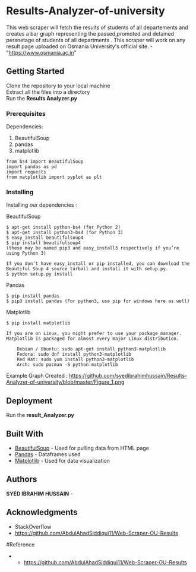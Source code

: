 # Results-Analyzer-of-university

This web scraper will fetch the results of students of all departements and creates a bar graph representing the passed,promoted and detained persnetage of students of all departments . This scraper will work on any result page uploaded on Osmania University's official site. - "https://www.osmania.ac.in"


## Getting Started

Clone the repository to your local machine  
Extract all the files into a directory  
Run the **Results Analyzer.py**  


### Prerequisites

Dependencies:
1. BeautifulSoup
2. pandas
3. matplotlib

```
from bs4 import BeautifulSoup
import pandas as pd
import requests
from matplotlib import pyplot as plt
```

### Installing

Installing our dependencies :

BeautifulSoup

```
$ apt-get install python-bs4 (for Python 2)
$ apt-get install python3-bs4 (for Python 3)
$ easy_install beautifulsoup4
$ pip install beautifulsoup4
(these may be named pip3 and easy_install3 respectively if you’re using Python 3)

If you don’t have easy_install or pip installed, you can download the Beautiful Soup 4 source tarball and install it with setup.py.
$ python setup.py install
```

Pandas

```
$ pip install pandas
$ pip3 install pandas (For python3, use pip for windows here as well)
```

Matplotlib

```
$ pip install matplotlib

If you are on Linux, you might prefer to use your package manager. Matplotlib is packaged for almost every major Linux distribution.

    Debian / Ubuntu: sudo apt-get install python3-matplotlib
    Fedora: sudo dnf install python3-matplotlib
    Red Hat: sudo yum install python3-matplotlib
    Arch: sudo pacman -S python-matplotlib

```
Example Graph Created : 
https://github.com/syedibrahimhussain/Results-Analyzer-of-university/blob/master/Figure_1.png

## Deployment

Run the  	**result_Analyzer.py**


## Built With

* [BeautifulSoup](https://www.crummy.com/software/BeautifulSoup/bs4/doc/) - Used for pulling data from HTML page
* [Pandas](https://pandas.pydata.org/pandas-docs/stable/) - Dataframes used
* [Matplotlib](https://matplotlib.org/) - Used for data visualization


## Authors

**SYED IBRAHIM HUSSAIN** - 

## Acknowledgments

* StackOverflow
* https://github.com/AbdulAhadSiddiqui11/Web-Scraper-OU-Results
 
#Reference

* * https://github.com/AbdulAhadSiddiqui11/Web-Scraper-OU-Results
